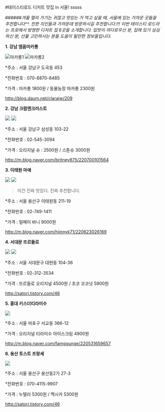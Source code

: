 #테이스티로드 디저트 맛집 in 서울! sssss

######_겨울 멀리 가기는 귀찮고 맛있는 거 먹고 싶을 때, 서울에 있는 가까운 곳들을 추천합니다^^. 친한 지인들과 가까운데 방문하시길 추천합니다.!!! 이번 테이스티 로드라는 프로에서 방영한 디저트 집 6곳을 소개합니다. 입맛이 까다로우신 분, 집에 있기 심심하신 분, 선물 고민하시는 분들 도움이 될만한 정보들입니다._




**1. 강남 엠꼼마카롱**

![마카롱1](http://cfile24.uf.tistory.com/image/26587D36562C85390D73AF)
![마카롱2](http://cfile1.uf.tistory.com/image/23284541545BDC762D27F3)

*주소 : 서울 강남구 도곡동 453 

*전화번호 : 070-8870-8485

*가격 : 마카롱 1800원 / 동물농장 마카롱 2300원




<http://blog.daum.net/clarajw/209>


**2. 강남 크럼앤크러스트**

![](http://cfile29.uf.tistory.com/image/22460549562CBEAC267040)
![](https://mp-seoul-image-production-s3.mangoplate.com/232013/509833_1458304146726_522?fit=around%7C512:512&crop=512:512;*,*&output-format=jpg&output-quality=80)

*주소 : 서울 강남구 삼성동 103-22 

*전화번호 : 02-545-3094 

*가격 : 오리지널 슈 : 2500원 / 스톤슈 3000원 


<http://m.blog.naver.com/britney875/220700101564>

**3. 이태원 마얘**

![](http://cfile2.uf.tistory.com/image/2641AB40562CC3580F2A07)
![](http://cfile2.uf.tistory.com/image/2641AB40562CC3580F2A07)

>이건 진짜 맛있다. 진짜 추천합니다.

*주소 : 서울 용산구 이태원동 211-19 

*전화번호 : 02-749-1411 

*가격 : 밀페이 바니 9000원 

<http://m.blog.naver.com/hjinnyk71/220623026169>


**4. 서대문 뜨르들로**

![](http://foodkoreaguide.com/wp-content/uploads/2015/12/Food-Korea-Guide-TRDLO-%EB%9C%A8%EB%A5%B4%EB%93%A4%EB%A1%9C.jpg)
![](http://cfile23.uf.tistory.com/image/240AF54F562CC0EB0620E5)

*주소 : 서울 서대문구 대현동 104-36 

*전화번호 : 02-312-3534 

*가격 : 뜨르들로 오리지널 4500원 / 초코 코코넛 5900원 

<http://satori.tistory.com/46>

**5. 홍대 키스더티라미수**

![](https://media-cdn.tripadvisor.com/media/photo-s/09/ac/12/b3/kiss-the-tiramisu.jpg)

*주소 : 서울 마포구 서교동 366-12 

*가격 : 오리지널 티라미수 아이스크림 4900원 


<http://m.blog.naver.com/famggunge/220531659657>

**6. 용산 토스트 프랑세**

![](https://s3-ap-northeast-1.amazonaws.com/img.prod.mp/mango_pick/uuuwh5magpwq7y.JPG)

*주소 : 서울 용산구 용산동2가 27-3

*전화번호 : 070-4115-9907

*가격 : 누텔라 5300원 / 멕시카 5300원


<http://satori.tistory.com/46>
